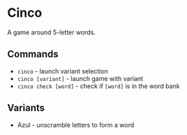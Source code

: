 # Cinco

A game around 5-letter words.

## Commands

* `cinco` - launch variant selection
* `cinco [variant]` - launch game with variant
* `cinco check [word]` - check if `[word]` is in the word bank

## Variants

* Azul - unscramble letters to form a word